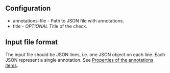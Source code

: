 ## Configuration
 * annotations-file - Path to JSON file with annotations.
 * title - *OPTIONAL* Title of the check.

## Input file format
The input file should be JSON lines, i.e. one JSON object on each line.
Each JSON represent a single annotation. See [Properties of the annotations items](https://docs.github.com/en/rest/reference/checks).
